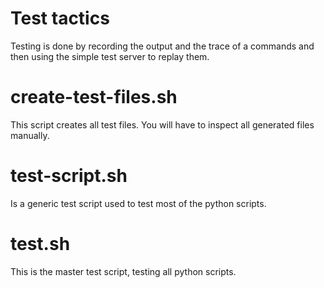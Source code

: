 # Test tactics
Testing is done by recording the output and the trace of a commands and then using the simple test server to replay them. 

# create-test-files.sh
This script creates all test files. You will have to inspect all generated files manually.

# test-script.sh
Is a generic test script used to test most of the python scripts.

# test.sh
This is the master test script, testing all python scripts.

